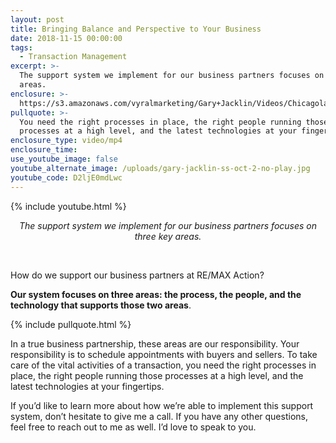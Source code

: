 ```yaml
---
layout: post
title: Bringing Balance and Perspective to Your Business
date: 2018-11-15 00:00:00
tags:
  - Transaction Management
excerpt: >-
  The support system we implement for our business partners focuses on three key
  areas.
enclosure: >-
  https://s3.amazonaws.com/vyralmarketing/Gary+Jacklin/Videos/Chicagoland+Real+Estate+-+What+Does+the+Support+System+at+RE-MAX+Action+Look+Like%253F.mp4
pullquote: >-
  You need the right processes in place, the right people running those
  processes at a high level, and the latest technologies at your fingertips.
enclosure_type: video/mp4
enclosure_time:
use_youtube_image: false
youtube_alternate_image: /uploads/gary-jacklin-ss-oct-2-no-play.jpg
youtube_code: D2ljE0mdLwc
---
```


{% include youtube.html %}

<center><em>The support system we implement for our business partners focuses on three key areas.</em></center>

&nbsp;

How do we support our business partners at RE/MAX Action?

**Our system focuses on three areas: the process, the people, and the technology that supports those two areas**.

{% include pullquote.html %}

In a true business partnership, these areas are our responsibility. Your responsibility is to schedule appointments with buyers and sellers. To take care of the vital activities of a transaction, you need the right processes in place, the right people running those processes at a high level, and the latest technologies at your fingertips.

If you’d like to learn more about how we’re able to implement this support system, don’t hesitate to give me a call. If you have any other questions, feel free to reach out to me as well. I’d love to speak to you.